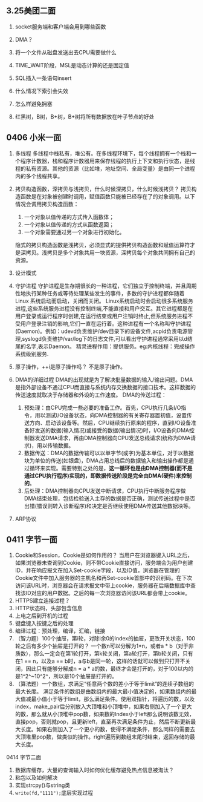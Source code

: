 ## 3.25美团二面

1. socket服务端和客户端会用到哪些函数

2. DMA？
3. 将一个文件从磁盘发送出去CPU需要做什么
4. TIME_WAIT阶段，MSL是动态计算的还是固定值
5. SQL插入一条语句insert
6. 什么情况下索引会失效
7. 怎么样避免拥塞
8. 红黑树，B树，B+树，B+树将所有数据放在叶子节点的好处

## 0406 小米一面

1. 多线程
   多线程中栈私有，堆公有。在多线程环境下，每个线程拥有一个栈和一个程序计数器，栈和程序计数器用来保存线程的执行上下文和执行状态，是线程的私有资源。其他的资源（比如堆，地址空间、全局变量）是由同一个进程内的多个线程共享。

2. 拷贝构造函数，深拷贝与浅拷贝，什么时候深拷贝，什么时候浅拷贝？
   拷贝构造函数是在对象被创建时调用，赋值函数只能被已经存在了的对象调用。以下情况会调用拷贝构造函数：

   1. 一个对象以值传递的方式传入函数体；
   2. 一个对象以值传递的方式从函数返回；
   3. 一个对象需要通过另一个对象进行初始化。

   隐式的拷贝构造函数是浅拷贝，必须显式的提供拷贝构造函数和赋值运算符才是深拷贝。浅拷贝是多个对象共用一块资源，深拷贝每个对象共同拥有自己的资源。

3. 设计模式

4. 守护进程
   守护进程是生存期很长的一种进程，它们独立于控制终端，并且周期性地执行某种任务或等待处理某些发生的事件，多数的守护进程都伴随着 Linux 系统启动而启动，关闭而关闭。
   Linux系统启动时会启动很多系统服务进程,这些系统服务进程没有控制终端,不能直接和用户交互。其它进程都是在用户登录或运行程序时创建,在运行结束或用户注销时终止,但系统服务进程不受用户登录注销的影响,它们一直在运行着。这种进程有一个名称叫守护进程(Daemon)。例如：udevd负责维护/dev目录下的设备文件,acpid负责电源管理,syslogd负责维护/var/log下的日志文件,可以看出守护进程通常采用以d结尾的名字,表示Daemon。
   精灵进程作用：提供服务。eg:内核线程：完成操作系统级别服务.

5. 原子操作，++i是原子操作吗？
   不是原子操作。

6. DMA的详细过程
   DMA的出现就是为了解决批量数据的输入/输出问题。DMA是指外部设备不通过CPU而直接与系统内存交换数据的接口技术。这样数据的传送速度就取决于存储器和外设的工作速度。
   DMA的传送过程：

   1. 预处理：由CPU完成一些必要的准备工作。首先，CPU执行几条I/O指令，用以测试I/O设备状态，向DMA控制器的有关寄存器置初值，设置传送方向、启动该设备等。然后，CPU继续执行原来的程序，直到I/O设备准备好发送的数据(输入情况)或接受的数据(输出情况)时，I/O设备向DMA控制器发送DMA请求，再由DMA控制器向CPU发送总线请求(统称为DMA请求)，用以传输数据。
   2. 数据传送：DMA的数据传输可以以单字节(或字)为基本单位，对于以数据块为单位的传送(如银盘)，DMA占用总线后的数据输入和输出操作都是通过循环来实现。需要特别之处的是，**这一循环也是由DMA控制器(而不是通过CPU执行程序)实现的，即数据传送阶段是完全由DMA(硬件)来控制的**。
   3. 后处理：DMA控制器向CPU发送中断请求，CPU执行中断服务程序做DMA结束处理，包括检验送入主存的数据是否正确，测试传送过程中是否出错(错误则转入诊断程序)和决定是否继续使用DMA传送其他数据块等。
   
7. ARP协议

## 0411 字节一面

1. Cookie和Session，Cookie是如何作用的？
   当用户在浏览器键入URL之后，如果浏览器未查询到Cookie，则不带Cookie直接访问，服务端会为用户创建ID，并在响应报文在加入Set-cookie字段，以及ID值，浏览器在管理的Cookie文件中加入服务器的主机名和再Set-cookie首部中的识别码。在下次访问该URL时，浏览器会在请求报文中带上cookie，服务器在后端数据库中查找该ID对应的用户数据。之后的每一次浏览器访问该URL都会带上cookie。
2. HTTPS建立连接过程？
3. HTTP状态码，头部包含信息
4. 上电之后到开机的过程
5. 键盘键入按键之后的处理
6. 编译过程：预处理，编译，汇编，链接
7. （智力题）100个抽屉，第i轮，对除i余0的index的抽屉，更改开关状态，100轮之后有多少个抽屉是打开的？
   一个数n可以分解为1*n，或者a * b（对于非质数），那么一定会在第1轮打开，第k轮关闭，第a轮打开，第b轮关闭，只有在1 == n，以及a == b时，a与b是同一轮，这样的话就可以做到只打开不关闭，因此只有能够分解成n = a * a的数，最终才会是打开的，对于100以内的是1^2^~10^2^，所以是10个抽屉是打开的。
8. （算法题）一个数组，求满足“任意两个数的差小于等于limit“的连续子数组的最大长度。
   满足条件的数组是由数组内的最大最小值决定的，如果数组内的最大值减最小值小于等于limit，那么满足条件。使用双指针，将遍历的数，以及index，make_pair后分别放入大顶堆和小顶堆中，如果右侧加入了一个更大的数，那么就从小顶堆中pop数，如果数的Index小于left那么说明该数无效，直接pop，否则就pop，且更新left，直至再次满足条件为止，然后不断更新最大长度。如果右侧加入了一个更小的数，使得不满足条件，那么同样的需要去大顶堆里pop数，做类似的操作。right遍历到数组末尾时结束，返回存储的最大长度。

0414 字节二面

1. 数据库缓存，大量的查询输入时如何优化缓存避免热点信息被淘汰？
2. 粘包以及如何解决
3. 实现strcpy()与string类
4. ``write(fd,"1111");``底层实现过程

